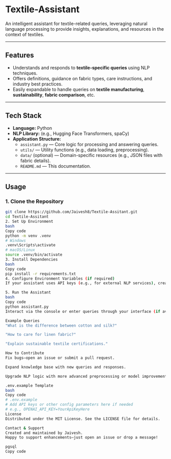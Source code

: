 # Textile-Assistant

An intelligent assistant for textile-related queries, leveraging natural language processing to provide insights, explanations, and resources in the context of textiles.

---

##  Features

- Understands and responds to **textile-specific queries** using NLP techniques.
- Offers definitions, guidance on fabric types, care instructions, and industry best practices.
- Easily expandable to handle queries on **textile manufacturing**, **sustainability**, **fabric comparison**, etc.

---

##  Tech Stack

- **Language:** Python  
- **NLP Library:** (e.g., Hugging Face Transformers, spaCy)  
- **Application Structure:**
  - `assistant.py` — Core logic for processing and answering queries.
  - `utils/` — Utility functions (e.g., data loading, preprocessing).
  - `data/` (optional) — Domain-specific resources (e.g., JSON files with fabric details).
  - `README.md` — This documentation.

---

##  Usage

### 1. Clone the Repository

```bash
git clone https://github.com/Jaivesh8/Textile-Assitant.git
cd Textile-Assitant
2. Set Up Environment
bash
Copy code
python -m venv .venv
# Windows
.venv\Scripts\activate
# macOS/Linux
source .venv/bin/activate
3. Install Dependencies
bash
Copy code
pip install -r requirements.txt
4. Configure Environment Variables (if required)
If your assistant uses API keys (e.g., for external NLP services), create a .env file using .env.example (not pushed, keeps keys safe).

5. Run the Assistant
bash
Copy code
python assistant.py
Interact via the console or enter queries through your interface (if available).

Example Queries
"What is the difference between cotton and silk?"

"How to care for linen fabric?"

"Explain sustainable textile certifications."

How to Contribute
Fix bugs—open an issue or submit a pull request.

Expand knowledge base with new queries and responses.

Upgrade NLP logic with more advanced preprocessing or model improvements.

.env.example Template
bash
Copy code
# .env.example
# Add API keys or other config parameters here if needed
# e.g., OPENAI_API_KEY=YourApiKeyHere
License
Distributed under the MIT License. See the LICENSE file for details.

Contact & Support
Created and maintained by Jaivesh.
Happy to support enhancements—just open an issue or drop a message!

pgsql
Copy code
